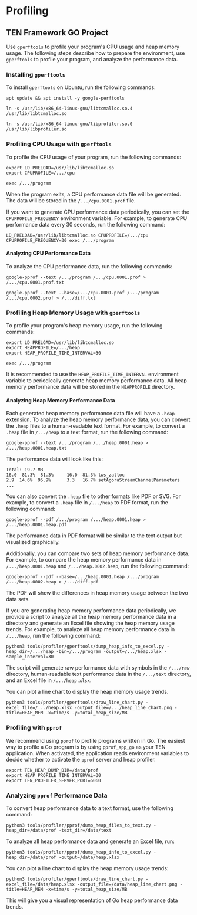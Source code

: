 # Profiling

## TEN Framework GO Project

Use `gperftools` to profile your program's CPU usage and heap memory usage. The following steps describe how to prepare the environment, use `gperftools` to profile your program, and analyze the performance data.

### Installing `gperftools`

To install `gperftools` on Ubuntu, run the following commands:

```shell
apt update && apt install -y google-perftools

ln -s /usr/lib/x86_64-linux-gnu/libtcmalloc.so.4 /usr/lib/libtcmalloc.so

ln -s /usr/lib/x86_64-linux-gnu/libprofiler.so.0 /usr/lib/libprofiler.so
```

### Profiling CPU Usage with `gperftools`

To profile the CPU usage of your program, run the following commands:

```shell
export LD_PRELOAD=/usr/lib/libtcmalloc.so
export CPUPROFILE=/.../cpu

exec /.../program
```

When the program exits, a CPU performance data file will be generated. The data will be stored in the `/.../cpu.0001.prof` file.

If you want to generate CPU performance data periodically, you can set the `CPUPROFILE_FREQUENCY` environment variable. For example, to generate CPU performance data every 30 seconds, run the following command:

```shell
LD_PRELOAD=/usr/lib/libtcmalloc.so CPUPROFILE=/.../cpu CPUPROFILE_FREQUENCY=30 exec /.../program
```

#### Analyzing CPU Performance Data

To analyze the CPU performance data, run the following commands:

```shell
google-pprof --text /.../program /.../cpu.0001.prof > /.../cpu.0001.prof.txt

google-pprof --text --base=/.../cpu.0001.prof /.../program /.../cpu.0002.prof > /.../diff.txt
```

### Profiling Heap Memory Usage with `gperftools`

To profile your program's heap memory usage, run the following commands:

```shell
export LD_PRELOAD=/usr/lib/libtcmalloc.so
export HEAPPROFILE=/.../heap
export HEAP_PROFILE_TIME_INTERVAL=30

exec /.../program
```

It is recommended to use the `HEAP_PROFILE_TIME_INTERVAL` environment variable to periodically generate heap memory performance data. All heap memory performance data will be stored in the `HEAPPROFILE` directory.

#### Analyzing Heap Memory Performance Data

Each generated heap memory performance data file will have a `.heap` extension. To analyze the heap memory performance data, you can convert the `.heap` files to a human-readable text format. For example, to convert a `.heap` file in `/.../heap` to a text format, run the following command:

```shell
google-pprof --text /.../program /.../heap.0001.heap > /.../heap.0001.heap.txt
```

The performance data will look like this:

``` text
Total: 19.7 MB
16.0  81.3%  81.3%     16.0  81.3% lws_zalloc
2.9  14.6%  95.9%      3.3   16.7% setAgoraStreamChannelParameters
...
```

You can also convert the `.heap` file to other formats like PDF or SVG. For example, to convert a `.heap` file in `/.../heap` to PDF format, run the following command:

```shell
google-pprof --pdf /.../program /.../heap.0001.heap > /.../heap.0001.heap.pdf
```

The performance data in PDF format will be similar to the text output but visualized graphically.

Additionally, you can compare two sets of heap memory performance data. For example, to compare the heap memory performance data in `/.../heap.0001.heap` and `/.../heap.0002.heap`, run the following command:

```shell
google-pprof --pdf --base=/.../heap.0001.heap /.../program /.../heap.0002.heap > /.../diff.pdf
```

The PDF will show the differences in heap memory usage between the two data sets.

If you are generating heap memory performance data periodically, we provide a script to analyze all the heap memory performance data in a directory and generate an Excel file showing the heap memory usage trends. For example, to analyze all heap memory performance data in `/.../heap`, run the following command:

```shell
python3 tools/profiler/gperftools/dump_heap_info_to_excel.py -heap_dir=/.../heap -bin=/.../program -output=/.../heap.xlsx -sample_interval=30
```

The script will generate raw performance data with symbols in the `/.../raw` directory, human-readable text performance data in the `/.../text` directory, and an Excel file in `/.../heap.xlsx`.

You can plot a line chart to display the heap memory usage trends.

```shell
python3 tools/profiler/gperftools/draw_line_chart.py -excel_file=/.../heap.xlsx -output_file=/.../heap_line_chart.png -title=HEAP_MEM -x=time/s -y=total_heap_size/MB
```

### Profiling with `pprof`

We recommend using `pprof` to profile programs written in Go. The easiest way to profile a Go program is by using `pprof_app_go` as your TEN application. When activated, the application reads environment variables to decide whether to activate the `pprof` server and heap profiler.

```shell
export TEN_HEAP_DUMP_DIR=/data/prof
export HEAP_PROFILE_TIME_INTERVAL=30
export TEN_PROFILER_SERVER_PORT=6060
```

### Analyzing `pprof` Performance Data

To convert heap performance data to a text format, use the following command:

```shell
python3 tools/profiler/pprof/dump_heap_files_to_text.py -heap_dir=/data/prof -text_dir=/data/text
```

To analyze all heap performance data and generate an Excel file, run:

```shell
python3 tools/profiler/pprof/dump_heap_info_to_excel.py -heap_dir=/data/prof -output=/data/heap.xlsx
```

You can plot a line chart to display the heap memory usage trends:

```shell
python3 tools/profiler/gperftools/draw_line_chart.py -excel_file=/data/heap.xlsx -output_file=/data/heap_line_chart.png -title=HEAP_MEM -x=time/s -y=total_heap_size/MB
```

This will give you a visual representation of Go heap performance data trends.
